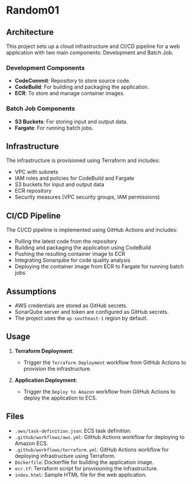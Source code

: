 # Random01

## Architecture

This project sets up a cloud infrastructure and CI/CD pipeline for a web application with two main components: Development and Batch Job.

### Development Components
- **CodeCommit**: Repository to store source code.
- **CodeBuild**: For building and packaging the application.
- **ECR**: To store and manage container images.

### Batch Job Components
- **S3 Buckets**: For storing input and output data.
- **Fargate**: For running batch jobs.

## Infrastructure

The infrastructure is provisioned using Terraform and includes:
- VPC with subnets
- IAM roles and policies for CodeBuild and Fargate
- S3 buckets for input and output data
- ECR repository
- Security measures (VPC security groups, IAM permissions)

## CI/CD Pipeline

The CI/CD pipeline is implemented using GitHub Actions and includes:
- Pulling the latest code from the repository
- Building and packaging the application using CodeBuild
- Pushing the resulting container image to ECR
- Integrating Sonarqube for code quality analysis
- Deploying the container image from ECR to Fargate for running batch jobs

## Assumptions

- AWS credentials are stored as GitHub secrets.
- SonarQube server and token are configured as GitHub secrets.
- The project uses the `ap-southeast-1` region by default.

## Usage

1. **Terraform Deployment**:
   - Trigger the `Terraform Deployment` workflow from GitHub Actions to provision the infrastructure.

2. **Application Deployment**:
   - Trigger the `Deploy to Amazon` workflow from GitHub Actions to deploy the application to ECS.

## Files

- `.aws/task-definition.json`: ECS task definition.
- `.github/workflows/aws.yml`: GitHub Actions workflow for deploying to Amazon ECS.
- `.github/workflows/terraform.yml`: GitHub Actions workflow for deploying infrastructure using Terraform.
- `Dockerfile`: Dockerfile for building the application image.
- `ecr.tf`: Terraform script for provisioning the infrastructure.
- `index.html`: Sample HTML file for the web application.
